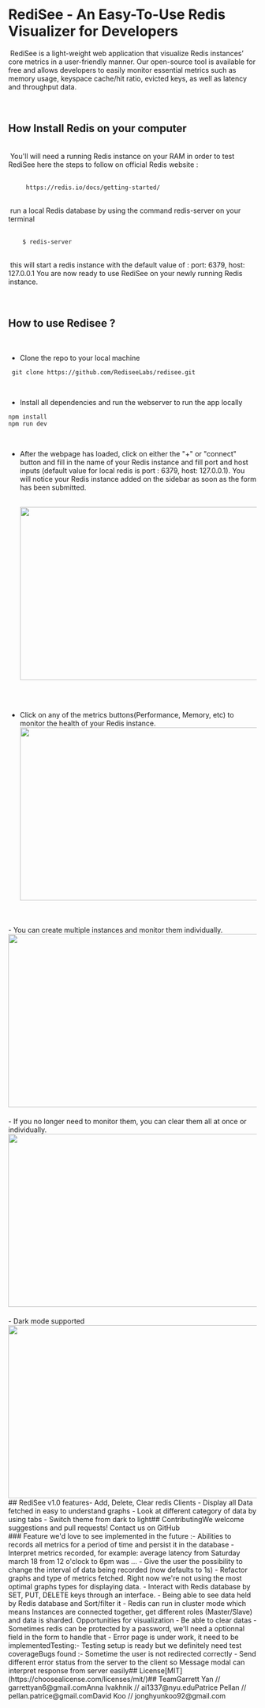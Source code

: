 # RediSee - An Easy-To-Use Redis Visualizer for Developers

​
RediSee is a light-weight web application that visualize Redis instances’ core metrics in a user-friendly manner. Our open-source tool is available for free and allows developers to easily monitor essential metrics such as memory usage, keyspace cache/hit ratio, evicted keys, as well as latency and throughput data.
<br>
<br>
​

## How Install Redis on your computer

​
<br />
​
You'll will need a running Redis instance on your RAM in order to test RediSee
here the steps to follow on official Redis website :
​
<br />
​

```
     https://redis.io/docs/getting-started/
```

​
<br />
​
run a local Redis database by using the command redis-server on your terminal
​
<br />
​

```
    $ redis-server
```

​
<br />
​
this will start a redis instance with the default value of : port: 6379, host: 127.0.0.1
You are now ready to use RediSee on your newly running Redis instance.
​
<br />
<br />
​

## How to use Redisee ?

​
<br>

- Clone the repo to your local machine

```
 git clone https://github.com/RediseeLabs/redisee.git
```

<br/>

- Install all dependencies and run the webserver to run the app locally

```
npm install
npm run dev
```

​

- After the webpage has loaded, click on either the "+" or "connect" button and fill in the name of your Redis instance and fill port and host inputs (default value for local redis is port : 6379, host: 127.0.0.1). You will notice your Redis instance added on the sidebar as soon as the form has been submitted.

  <br />
  <img src="https://media.giphy.com/media/v1.Y2lkPTc5MGI3NjExYzg5OTFmMjVmOTJmYzFmNzYyZDM0YzE4ZmUxMDkxZmIwMjRjMDliNyZjdD1n/aFrVoPv9FLq8oVMGla/giphy.gif"  width="700" height="350">
  <br>
  <br>
​

- Click on any of the metrics buttons(Performance, Memory, etc) to monitor the health of your Redis instance.
  <br/>
  <img src="https://media.giphy.com/media/v1.Y2lkPTc5MGI3NjExYmNiY2JkNWQ5MTE0MTE3MmQyMzRlOTZhYmM3OTk5YzhlNWUxOWMxNyZjdD1n/NJv0uLAvfRUqy7twJ9/giphy.gif"  width="700" height="350">

<br>
<br>
​
- You can create multiple instances and monitor them individually.
  <img src="https://media.giphy.com/media/v1.Y2lkPTc5MGI3NjExOGQ4NWNlZDY2YTQwMWM5YTgyMDJmYmNhZWM2ODBjMDMyMjY0NzA2MSZjdD1n/l6M8B6BkOhIxI2qfvD/giphy.gif"  width="700" height="350">
​
<br>
<br>
​
- If you no longer need to monitor them, you can clear them all at once or individually.
​
  <img src="https://media.giphy.com/media/v1.Y2lkPTc5MGI3NjExYWQ4YjY1ODAzZDkxOWUxYWE5YzllZjkzNWM5OTE1ZGY2N2U1ZmE2MCZjdD1n/ejG2PPKbz0xfbPXfAn/giphy.gif"  width="700" height="350">
​
<br>
<br>
​
- Dark mode supported
​
  <img src="https://media.giphy.com/media/v1.Y2lkPTc5MGI3NjExMjFjNTlmZTIyYTI0ZDA0Y2U2ZTAyZmNjODA3Mzg5YTk1MzNiZWJiNiZjdD1n/ziJ2RgyLky2ibO4e65/giphy.gif"  width="700" height="350">

<br>
​
## RediSee v1.0 features
​
- Add, Delete, Clear redis Clients
- Display all Data fetched in easy to understand graphs
- Look at different category of data by using tabs
- Switch theme from dark to light
​
## Contributing
​
We welcome suggestions and pull requests!
Contact us on GitHub
​
<br />
​
### Feature we'd love to see implemented in the future :
​
- Abilities to records all metrics for a period of time and persist it in the database
- Interpret metrics recorded, for example: average latency from Saturday march 18 from 12 o'clock to 6pm was ...
- Give the user the possibility to change the interval of data being recorded (now defaults to 1s)
- Refactor graphs and type of metrics fetched. Right now we're not using the most optimal graphs types for displaying data.
- Interact with Redis database by SET, PUT, DELETE keys through an interface.
- Being able to see data held by Redis database and Sort/filter it
- Redis can run in cluster mode which means Instances are connected together, get different roles (Master/Slave) and data is sharded. Opportunities for visualization
- Be able to clear datas
- Sometimes redis can be protected by a password, we'll need a optionnal field in the form to handle that
- Error page is under work, it need to be implemented
​
Testing:
​
- Testing setup is ready but we definitely need test coverage
​
Bugs found :
​
- Sometime the user is not redirected correctly
- Send different error status from the server to the client so Message modal can interpret response from server easily
​
## License
​
[MIT](https://choosealicense.com/licenses/mit/)
​
## Team
​
Garrett Yan //
garrettyan6@gmail.com
​
Anna Ivakhnik //
ai1337@nyu.edu
​
Patrice Pellan //
pellan.patrice@gmail.com
​
David Koo //
jonghyunkoo92@gmail.com
